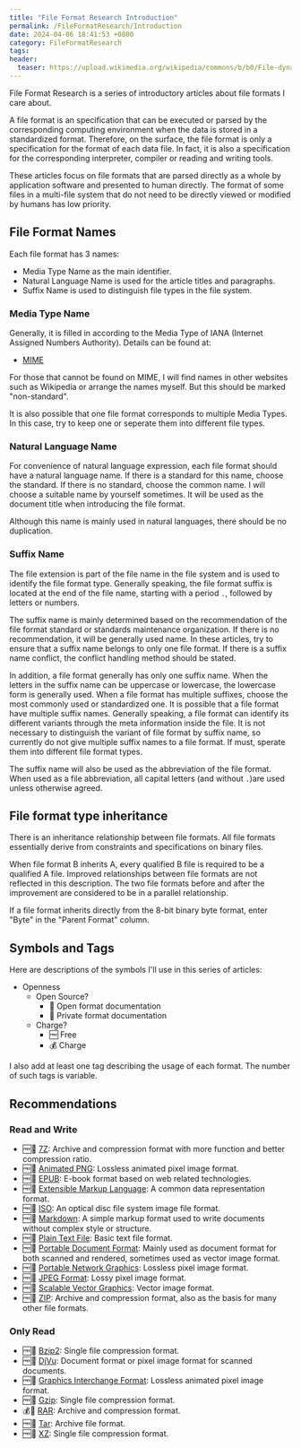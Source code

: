 ```yaml
---
title: "File Format Research Introduction"
permalink: /FileFormatResearch/Introduction
date: 2024-04-06 18:41:53 +0800
category: FileFormatResearch
tags:
header:
  teaser: https://upload.wikimedia.org/wikipedia/commons/b/b0/File-dynamic-color.png
---
```


File Format Research is a series of introductory articles about file formats I care about.

A file format is an specification that can be executed or parsed by the corresponding computing environment when the data is stored in a standardized format. Therefore, on the surface, the file format is only a specification for the format of each data file. In fact, it is also a specification for the corresponding interpreter, compiler or reading and writing tools.

These articles focus on file formats that are parsed directly as a whole by application software and presented to human directly. The format of some files in a multi-file system that do not need to be directly viewed or modified by humans has low priority.

## File Format Names

Each file format has 3 names:

* Media Type Name as the main identifier.
* Natural Language Name is used for the article titles and paragraphs.
* Suffix Name is used to distinguish file types in the file system.

### Media Type Name

Generally, it is filled in according to the Media Type of IANA (Internet Assigned Numbers Authority). Details can be found at:

* [MIME](https://www.iana.org/assignments/media-types/media-types.xhtml)

For those that cannot be found on MIME, I will find names in other websites such as Wikipedia or arrange the names myself. But this should be marked "non-standard".

It is also possible that one file format corresponds to multiple Media Types. In this case, try to keep one or seperate them into different file types.

### Natural Language Name

For convenience of natural language expression, each file format should have a natural language name. If there is a standard for this name, choose the standard. If there is no standard, choose the common name. I will choose a suitable name by yourself sometimes. It will be used as the document title when introducing the file format.

Although this name is mainly used in natural languages, there should be no duplication.

### Suffix Name

The file extension is part of the file name in the file system and is used to identify the file format type. Generally speaking, the file format suffix is located at the end of the file name, starting with a period `.`, followed by letters or numbers.

The suffix name is mainly determined based on the recommendation of the file format standard or standards maintenance organization. If there is no recommendation, it will be generally used name. In these articles, try to ensure that a suffix name belongs to only one file format. If there is a suffix name conflict, the conflict handling method should be stated.

In addition, a file format generally has only one suffix name. When the letters in the suffix name can be uppercase or lowercase, the lowercase form is generally used. When a file format has multiple suffixes, choose the most commonly used or standardized one. It is possible that a file format have multiple suffix names. Generally speaking, a file format can identify its different variants through the meta information inside the file. It is not necessary to distinguish the variant of file format by suffix name, so currently do not give multiple suffix names to a file format. If must, sperate them into different file format types.

The suffix name will also be used as the abbreviation of the file format. When used as a file abbreviation, all capital letters (and without `.`)are used unless otherwise agreed.

## File format type inheritance

There is an inheritance relationship between file formats. All file formats essentially derive from constraints and specifications on binary files.

When file format B inherits A, every qualified B file is required to be a qualified A file. Improved relationships between file formats are not reflected in this description. The two file formats before and after the improvement are considered to be in a parallel relationship.

If a file format inherits directly from the 8-bit binary byte format, enter "Byte" in the "Parent Format" column.

## Symbols and Tags

Here are descriptions of the symbols I'll use in this series of articles:

* Openness
  * Open Source?
    * 📖 Open format documentation
    * 📕 Private format documentation
  * Charge?
    * 🆓 Free
    * 💰 Charge

I also add at least one tag describing the usage of each format. The number of such tags is variable.

## Recommendations

### Read and Write

* 🆓📖 [7Z](/fileformatresearch/2024/04/10/7z): Archive and compression format with more function and better compression ratio.
* 🆓📖 [Animated PNG](/fileformatresearch/2024/04/09/apng): Lossless animated pixel image format.
* 🆓📖 [EPUB](/fileformatresearch/2024/04/10/epub): E-book format based on web related technologies.
* 🆓📖 [Extensible Markup Language](/fileformatresearch/2024/04/09/xml): A common data representation format.
* 🆓📖 [ISO](/fileformatresearch/2024/04/11/iso): An optical disc file system image file format.
* 🆓📖 [Markdown](/fileformatresearch/2024/04/10/markdown-format): A simple markup format used to write documents without complex style or structure.
* 🆓📖 [Plain Text File](/fileformatresearch/2024/04/07/text-file): Basic text file format.
* 🆓📖 [Portable Document Format](/fileformatresearch/2024/04/09/png): Mainly used as document format for both scanned and rendered, sometimes used as vector image format.
* 🆓📖 [Portable Network Graphics](/fileformatresearch/2024/04/09/pdf): Lossless pixel image format.
* 🆓📖 [JPEG Format](/fileformatresearch/2024/04/09/jpeg): Lossy pixel image format.
* 🆓📖 [Scalable Vector Graphics](/fileformatresearch/2024/04/09/svg): Vector image format.
* 🆓📖 [ZIP](/fileformatresearch/2024/04/10/zip): Archive and compression format, also as the basis for many other file formats.

### Only Read

* 🆓📖 [Bzip2](/fileformatresearch/2024/04/10/bzip2): Single file compression format.
* 🆓📖 [DjVu](/fileformatresearch/2024/04/10/djvu): Document format or pixel image format for scanned documents.
* 🆓📖 [Graphics Interchange Format](/fileformatresearch/2024/04/09/gif): Lossless animated pixel image format.
* 🆓📖 [Gzip](/fileformatresearch/2024/04/10/gzip): Single file compression format.
* 💰📕 [RAR](/fileformatresearch/2024/04/10/rar): Archive and compression format.
* 🆓📖 [Tar](/fileformatresearch/2024/04/10/tar): Archive file format.
* 🆓📖 [XZ](/fileformatresearch/2024/04/10/xz): Single file compression format.
